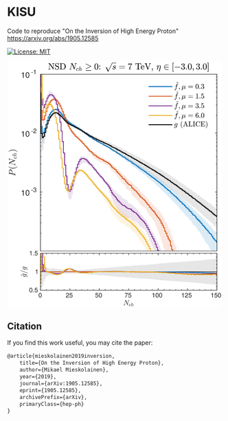 # KISU
Code to reproduce "On the Inversion of High Energy Proton"
<br>
https://arxiv.org/abs/1905.12585

[![License: MIT](https://img.shields.io/badge/License-MIT-yellow.svg)](https://opensource.org/licenses/MIT)

<img width="500px" src="figs/NSD_N0_SQRTS_7000_ETAMIN_-3.0_ETAMAX_3.0_SKIP0BIN_0.png">


## Citation
If you find this work useful, you may cite the paper:
```
@article{mieskolainen2019inversion,
    title={On the Inversion of High Energy Proton},
    author={Mikael Mieskolainen},
    year={2019},
    journal={arXiv:1905.12585},
    eprint={1905.12585},
    archivePrefix={arXiv},
    primaryClass={hep-ph}
}
```
